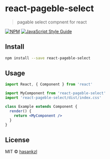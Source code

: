 # react-pageble-select

> pagable select compnent for react

[![NPM](https://img.shields.io/npm/v/react-pageble-select.svg)](https://www.npmjs.com/package/react-pageble-select) [![JavaScript Style Guide](https://img.shields.io/badge/code_style-standard-brightgreen.svg)](https://standardjs.com)

## Install

```bash
npm install --save react-pageble-select
```

## Usage

```jsx
import React, { Component } from 'react'

import MyComponent from 'react-pageble-select'
import 'react-pageble-select/dist/index.css'

class Example extends Component {
  render() {
    return <MyComponent />
  }
}
```

## License

MIT © [hasankzl](https://github.com/hasankzl)
